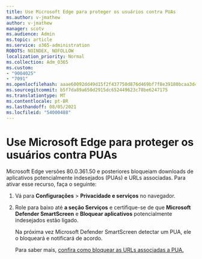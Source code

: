 ```yaml
---
title: Use Microsoft Edge para proteger os usuários contra PUAs
ms.author: v-jmathew
author: v-jmathew
manager: scotv
ms.audience: Admin
ms.topic: article
ms.service: o365-administration
ROBOTS: NOINDEX, NOFOLLOW
localization_priority: Normal
ms.collection: Adm_O365
ms.custom:
- "9004025"
- "7091"
ms.openlocfilehash: aaae60092dd49d15f2f437750d876d469bf7f8e39180bcaa3d44fdea5410e028
ms.sourcegitcommit: b5f7da89a650d2915dc652449623c78be6247175
ms.translationtype: MT
ms.contentlocale: pt-BR
ms.lasthandoff: 08/05/2021
ms.locfileid: "54000488"
---
```

# <a name="use-microsoft-edge-to-protect-users-against-puas"></a>Use Microsoft Edge para proteger os usuários contra PUAs

Microsoft Edge versões 80.0.361.50 e posteriores bloqueiam downloads de aplicativos potencialmente indesejados (PUAs) e URLs associadas. Para ativar esse recurso, faça o seguinte:

1. Vá para **Configurações**  >  **Privacidade e serviços** no navegador.

2. Role para baixo até **a seção Serviços** e certifique-se de que **Microsoft Defender SmartScreen** e **Bloquear aplicativos** potencialmente indesejados estão ligado.

    Na próxima vez Microsoft Defender SmartScreen detectar um PUA, ele o bloqueará e notificará de acordo.

    Para saber mais, [confira como bloquear as URLs associadas a PUA.](https://go.microsoft.com/fwlink/?linkid=2133024)
